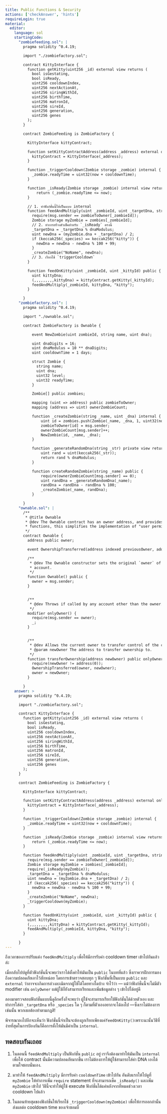 ```yaml
---
title: Public Functions & Security
actions: ['checkAnswer', 'hints']
requireLogin: true
material:
  editor:
    language: sol
    startingCode:
      "zombiefeeding.sol": |
        pragma solidity ^0.4.19;

        import "./zombiefactory.sol";

        contract KittyInterface {
          function getKitty(uint256 _id) external view returns (
            bool isGestating,
            bool isReady,
            uint256 cooldownIndex,
            uint256 nextActionAt,
            uint256 siringWithId,
            uint256 birthTime,
            uint256 matronId,
            uint256 sireId,
            uint256 generation,
            uint256 genes
          );
        }

        contract ZombieFeeding is ZombieFactory {

          KittyInterface kittyContract;

          function setKittyContractAddress(address _address) external onlyOwner {
            kittyContract = KittyInterface(_address);
          }

          function _triggerCooldown(Zombie storage _zombie) internal {
            _zombie.readyTime = uint32(now + cooldownTime);
          }

          function _isReady(Zombie storage _zombie) internal view returns (bool) {
              return (_zombie.readyTime <= now);
          }

          // 1. ทำฟังก์ชั่นนี้ให้เป็นแบบ internal
          function feedAndMultiply(uint _zombieId, uint _targetDna, string _species) public {
            require(msg.sender == zombieToOwner[_zombieId]);
            Zombie storage myZombie = zombies[_zombieId];
            // 2. ทำการสร้างตัวเช็คสำหรับ `_isReady` ตรงนี้
            _targetDna = _targetDna % dnaModulus;
            uint newDna = (myZombie.dna + _targetDna) / 2;
            if (keccak256(_species) == keccak256("kitty")) {
              newDna = newDna - newDna % 100 + 99;
            }
            _createZombie("NoName", newDna);
            // 3. เรียกใช้ `triggerCooldown`
          }

          function feedOnKitty(uint _zombieId, uint _kittyId) public {
            uint kittyDna;
            (,,,,,,,,,kittyDna) = kittyContract.getKitty(_kittyId);
            feedAndMultiply(_zombieId, kittyDna, "kitty");
          }

        }
      "zombiefactory.sol": |
        pragma solidity ^0.4.19;

        import "./ownable.sol";

        contract ZombieFactory is Ownable {

            event NewZombie(uint zombieId, string name, uint dna);

            uint dnaDigits = 16;
            uint dnaModulus = 10 ** dnaDigits;
            uint cooldownTime = 1 days;

            struct Zombie {
              string name;
              uint dna;
              uint32 level;
              uint32 readyTime;
            }

            Zombie[] public zombies;

            mapping (uint => address) public zombieToOwner;
            mapping (address => uint) ownerZombieCount;

            function _createZombie(string _name, uint _dna) internal {
                uint id = zombies.push(Zombie(_name, _dna, 1, uint32(now + cooldownTime))) - 1;
                zombieToOwner[id] = msg.sender;
                ownerZombieCount[msg.sender]++;
                NewZombie(id, _name, _dna);
            }

            function _generateRandomDna(string _str) private view returns (uint) {
                uint rand = uint(keccak256(_str));
                return rand % dnaModulus;
            }

            function createRandomZombie(string _name) public {
                require(ownerZombieCount[msg.sender] == 0);
                uint randDna = _generateRandomDna(_name);
                randDna = randDna - randDna % 100;
                _createZombie(_name, randDna);
            }

        }
      "ownable.sol": |
        /**
         * @title Ownable
         * @dev The Ownable contract has an owner address, and provides basic authorization control
         * functions, this simplifies the implementation of "user permissions".
         */
        contract Ownable {
          address public owner;

          event OwnershipTransferred(address indexed previousOwner, address indexed newOwner);

          /**
           * @dev The Ownable constructor sets the original `owner` of the contract to the sender
           * account.
           */
          function Ownable() public {
            owner = msg.sender;
          }


          /**
           * @dev Throws if called by any account other than the owner.
           */
          modifier onlyOwner() {
            require(msg.sender == owner);
            _;
          }


          /**
           * @dev Allows the current owner to transfer control of the contract to a newOwner.
           * @param newOwner The address to transfer ownership to.
           */
          function transferOwnership(address newOwner) public onlyOwner {
            require(newOwner != address(0));
            OwnershipTransferred(owner, newOwner);
            owner = newOwner;
          }

        }
    answer: >
      pragma solidity ^0.4.19;

      import "./zombiefactory.sol";

      contract KittyInterface {
        function getKitty(uint256 _id) external view returns (
          bool isGestating,
          bool isReady,
          uint256 cooldownIndex,
          uint256 nextActionAt,
          uint256 siringWithId,
          uint256 birthTime,
          uint256 matronId,
          uint256 sireId,
          uint256 generation,
          uint256 genes
        );
      }

      contract ZombieFeeding is ZombieFactory {

        KittyInterface kittyContract;

        function setKittyContractAddress(address _address) external onlyOwner {
          kittyContract = KittyInterface(_address);
        }

        function _triggerCooldown(Zombie storage _zombie) internal {
          _zombie.readyTime = uint32(now + cooldownTime);
        }

        function _isReady(Zombie storage _zombie) internal view returns (bool) {
            return (_zombie.readyTime <= now);
        }

        function feedAndMultiply(uint _zombieId, uint _targetDna, string _species) internal {
          require(msg.sender == zombieToOwner[_zombieId]);
          Zombie storage myZombie = zombies[_zombieId];
          require(_isReady(myZombie));
          _targetDna = _targetDna % dnaModulus;
          uint newDna = (myZombie.dna + _targetDna) / 2;
          if (keccak256(_species) == keccak256("kitty")) {
            newDna = newDna - newDna % 100 + 99;
          }
          _createZombie("NoName", newDna);
          _triggerCooldown(myZombie);
        }

        function feedOnKitty(uint _zombieId, uint _kittyId) public {
          uint kittyDna;
          (,,,,,,,,,kittyDna) = kittyContract.getKitty(_kittyId);
          feedAndMultiply(_zombieId, kittyDna, "kitty");
        }

      }
---
```


ถึงเวลาของการปรับแต่ง `feedAndMultiply` เพื่อให้มีการรับค่า cooldown timer เข้าไปกันแล้วล่ะ

เมื่อกลับไปปดูที่ตัวฟังก์ชั่นนี้จะพบว่าเราได้ตั้งค่าให้มันเป็น `public` ในบทที่แล้ว ซึ่งเราควรฝึกการมองถึงความปลอดภัยเอาไว้สักหน่อย โดยการเข้าตรวจสอบทุก ๆ ฟังก์ชั่นที่เป็นแบบ `public` และ `external` ว่าอาจจะเกิดการล่วงละเมิดจากผู้ใช้ได้โดยทางใดบ้าง จำไว้ว่า — แม้ว่าฟังก์ชั่นนี้จะไม่มีตัว modifier เช่น `onlyOwner` แต่ผู้ใช้ก็ยังสามารถเรียกและเพิ่มข้อมูลต่าง ๆ เข้าไปได้อยู่ดี

ลองมาตรวจสอบฟังก์ชั่นแบบนี้ดูอีกครั้งก็จะพบว่า ผู้ใช้จะสามารถเรียกใช้ฟังก์ชั่นได้ด้วยตัวเอง และทำการใส่ค่า `_targetDna` หรือ `_species` ใด ๆ ก็ตามที่ตัวเองอยากจะได้ลงไป —ซึ่งเราไม่ต้องการเช่นนั้น พวกเธอต้องทำตามกฎสิ!

พิจารณาลงไปอีกจะเห็นว่า ฟังก์ชั่นนี้จำเป็นจะต้องถูกเรียกเพียงแค่`feedOnKitty()`เพราะฉะนั้นวิธีที่ง่ายที่สุดในการป้องกันก็คือการตั้งให้มันมีค่าเป็น `internal`.

## ทดสอบกันเถอะ

1. ในตอนนี้ `feedAndMultiply` เป็นฟังก์ชั่น `public` อยู่ เราจึงต้องมาทำให้มันเป็น `internal` เพื่อให้ contract นั้นมีความปลอดภัยมากขึ้น เราไม่ต้องการให้ผู้ใช้สามารถใส่ค่า DNA เองได้ตามใจชอบนั่นเอง.

2. มาทำให้ `feedAndMultiply` มีการรับค่า `cooldownTime` เข้าไปกัน อันดับแรกให้ไปดูที่ `myZombie` ให้ทำการเพิ่ม `require` statement ที่จะสามารถเช็ค `_isReady()` และเพิ่ม `myZombie` เข้าไป วิธีนี้จะทำให้ผู้ใช้ execute ฟังก์ชั่นได้แค่หลังจากที่หมดช่วงเวลา cooldown ไปแล้ว

3. ในตอนท้ายสุดของฟังก์ชั่นให้เรียกใช้ `_triggerCooldown(myZombie)` เพื่อให้การออกล่านั้นส่งผลต่อ cooldown time ของเจ้าซอมบี้
